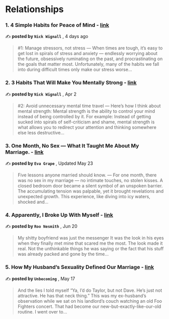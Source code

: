 
<h1>Relationships</h1>
<h3>1. 4 Simple Habits for Peace of Mind - <a href=https://medium.com/@nickwignall/4-simple-habits-for-peace-of-mind-f2517e7bb631?source=tag_page---------0-85--------------------618d3a82_c0db_4a4f_9a5e_49c7afc2d4a9-------17 target="_blank" rel="noopener noreferrer">link</a></h3>

✍️ **posted by `Nick Wignall`** , <date>4 days ago</date>

<blockquote>#1: Manage stressors, not stress —  When times are tough, it’s easy to get lost in spirals of stress and anxiety — endlessly worrying about the future, obsessively ruminating on the past, and procrastinating on the goals that matter most. Unfortunately, many of the habits we fall into during difficult times only make our stress worse…</blockquote>

<h3>2. 3 Habits That Will Make You Mentally Strong - <a href=https://medium.com/@nickwignall/3-habits-that-will-make-you-mentally-strong-4f7e95419a88?source=tag_page---------1-85--------------------618d3a82_c0db_4a4f_9a5e_49c7afc2d4a9-------17 target="_blank" rel="noopener noreferrer">link</a></h3>

✍️ **posted by `Nick Wignall`** , <date>Apr 2</date>

<blockquote>#2: Avoid unnecessary mental time travel —  Here’s how I think about mental strength: Mental strength is the ability to control your mind instead of being controlled by it. For example: Instead of getting sucked into spirals of self-criticism and shame, mental strength is what allows you to redirect your attention and thinking somewhere else less destructive…</blockquote>

<h3>3. One Month, No Sex — What It Taught Me About My Marriage. - <a href=https://medium.com/heart-affairs/one-month-no-sex-what-it-taught-me-about-my-marriage-915ce4dba5f7?source=tag_page---------2-85--------------------618d3a82_c0db_4a4f_9a5e_49c7afc2d4a9-------17 target="_blank" rel="noopener noreferrer">link</a></h3>

✍️ **posted by `Eva Grape`** , <date>Updated May 23</date>

<blockquote>Five lessons anyone married should know. —  For one month, there was no sex in my marriage — no intimate touches, no stolen kisses. A closed bedroom door became a silent symbol of an unspoken barrier. The accumulating tension was palpable, yet it brought revelations and unexpected growth. This experience, like diving into icy waters, shocked and…</blockquote>

<h3>4. Apparently, I Broke Up With Myself - <a href=https://medium.com/human-parts/apparently-i-broke-up-with-myself-f92dd6d8a952?source=tag_page---------3-85--------------------618d3a82_c0db_4a4f_9a5e_49c7afc2d4a9-------17 target="_blank" rel="noopener noreferrer">link</a></h3>

✍️ **posted by `Roo Nesmith`** , <date>Jun 20</date>

<blockquote>My shitty boyfriend was just the messenger It was the look in his eyes when they finally met mine that scared me the most. The look made it real. Not the unthinkable things he was saying or the fact that his stuff was already packed and gone by the time…</blockquote>

<h3>5. How My Husband’s Sexuality Defined Our Marriage - <a href=https://medium.com/@UnbecomingStories/how-my-husbands-sexuality-defined-our-marriage-abbc2c90e451?source=tag_page---------4-85--------------------618d3a82_c0db_4a4f_9a5e_49c7afc2d4a9-------17 target="_blank" rel="noopener noreferrer">link</a></h3>

✍️ **posted by `Unbecoming`** , <date>May 17</date>

<blockquote>And the lies I told myself “Ya, I’d do Taylor, but not Dave. He’s just not attractive. He has that neck thing.” This was my ex-husband’s observation while we sat on his landlord’s couch watching an old Foo Fighters concert. That had become our new-but-exactly-like-our-old routine. I went over to…</blockquote>


